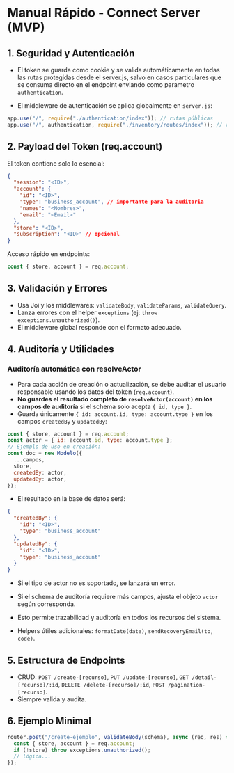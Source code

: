 # Manual Rápido - Connect Server (MVP)

## 1. Seguridad y Autenticación

- El token se guarda como cookie y se valida automáticamente en todas las rutas protegidas desde el server.js, salvo en casos particulares que se consuma directo en el endpoint enviando como parametro `authentication`.

- El middleware de autenticación se aplica globalmente en `server.js`:

```js
app.use("/", require("./authentication/index")); // rutas públicas
app.use("/", authentication, require("./inventory/routes/index")); // rutas protegidas
```

## 2. Payload del Token (req.account)

El token contiene solo lo esencial:

```json
{
  "session": "<ID>",
  "account": {
    "id": "<ID>",
    "type": "business_account", // importante para la auditoria
    "names": "<Nombres>",
    "email": "<Email>"
  },
  "store": "<ID>",
  "subscription": "<ID>" // opcional
}
```

Acceso rápido en endpoints:

```js
const { store, account } = req.account;
```

## 3. Validación y Errores

- Usa Joi y los middlewares: `validateBody`, `validateParams`, `validateQuery`.
- Lanza errores con el helper `exceptions` (ej: `throw exceptions.unauthorized()`).
- El middleware global responde con el formato adecuado.

## 4. Auditoría y Utilidades

### Auditoría automática con resolveActor

- Para cada acción de creación o actualización, se debe auditar el usuario responsable usando los datos del token (`req.account`).
- **No guardes el resultado completo de `resolveActor(account)` en los campos de auditoría** si el schema solo acepta `{ id, type }`.
- Guarda únicamente `{ id: account.id, type: account.type }` en los campos `createdBy` y `updatedBy`:

```js
const { store, account } = req.account;
const actor = { id: account.id, type: account.type };
// Ejemplo de uso en creación:
const doc = new Modelo({
  ...campos,
  store,
  createdBy: actor,
  updatedBy: actor,
});
```

- El resultado en la base de datos será:

```json
{
  "createdBy": {
    "id": "<ID>",
    "type": "business_account"
  },
  "updatedBy": {
    "id": "<ID>",
    "type": "business_account"
  }
}
```

- Si el tipo de actor no es soportado, se lanzará un error.

- Si el schema de auditoría requiere más campos, ajusta el objeto `actor` según corresponda.

- Esto permite trazabilidad y auditoría en todos los recursos del sistema.

- Helpers útiles adicionales: `formatDate(date)`, `sendRecoveryEmail(to, code)`.

## 5. Estructura de Endpoints

- CRUD: `POST /create-[recurso]`, `PUT /update-[recurso]`, `GET /detail-[recurso]/:id`, `DELETE /delete-[recurso]/:id`, `POST /pagination-[recurso]`.
- Siempre valida y audita.

## 6. Ejemplo Minimal

```js
router.post("/create-ejemplo", validateBody(schema), async (req, res) => {
  const { store, account } = req.account;
  if (!store) throw exceptions.unauthorized();
  // lógica...
});
```
